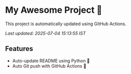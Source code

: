 # My Awesome Project 🚀

This project is automatically updated using GitHub Actions.

_Last updated: 2025-07-04 15:13:55 IST_

## Features
- Auto-update README using Python 🐍
- Auto Git push with GitHub Actions 🤖
